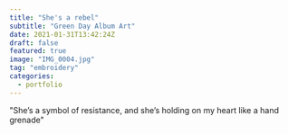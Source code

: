 ```yaml
---
title: "She's a rebel"
subtitle: "Green Day Album Art"
date: 2021-01-31T13:42:24Z
draft: false
featured: true
image: "IMG_0004.jpg"
tag: "embroidery"
categories:
  - portfolio
---
```


"She’s a symbol of resistance, and she’s holding on my heart like a hand grenade"
